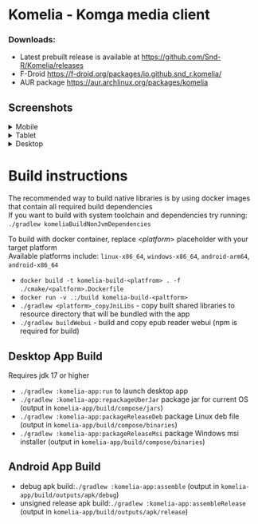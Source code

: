 # Komelia - Komga media client

### Downloads:
- Latest prebuilt release is available at https://github.com/Snd-R/Komelia/releases
- F-Droid https://f-droid.org/packages/io.github.snd_r.komelia/
- AUR package https://aur.archlinux.org/packages/komelia


## Screenshots

<details>
  <summary>Mobile</summary>
   <img src="/fastlane/metadata/android/en-US/images/phoneScreenshots/1.png" alt="Komelia" width="200">  
   <img src="/fastlane/metadata/android/en-US/images/phoneScreenshots/2.png" alt="Komelia" width="200">  
   <img src="/fastlane/metadata/android/en-US/images/phoneScreenshots/3.png" alt="Komelia" width="200">  
   <img src="/fastlane/metadata/android/en-US/images/phoneScreenshots/4.png" alt="Komelia" width="200">  
   <img src="/fastlane/metadata/android/en-US/images/phoneScreenshots/5.png" alt="Komelia" width="200">  
   <img src="/fastlane/metadata/android/en-US/images/phoneScreenshots/6.png" alt="Komelia" width="200">  
</details>

<details>
  <summary>Tablet</summary>
   <img src="/fastlane/metadata/android/en-US/images/tenInchScreenshots/1.jpg" alt="Komelia" height="720">  
   <img src="/fastlane/metadata/android/en-US/images/tenInchScreenshots/2.jpg" alt="Komelia" height="720">  
   <img src="/fastlane/metadata/android/en-US/images/tenInchScreenshots/3.jpg" alt="Komelia" height="720">  
   <img src="/fastlane/metadata/android/en-US/images/tenInchScreenshots/4.jpg" alt="Komelia" height="720">  
   <img src="/fastlane/metadata/android/en-US/images/tenInchScreenshots/5.jpg" alt="Komelia" height="720">  
   <img src="/fastlane/metadata/android/en-US/images/tenInchScreenshots/6.jpg" alt="Komelia" height="720">  
</details>

<details>
  <summary>Desktop</summary>
   <img src="/screenshots/1.jpg" alt="Komelia" width="1280">  
   <img src="/screenshots/2.jpg" alt="Komelia" width="1280">  
   <img src="/screenshots/3.jpg" alt="Komelia" width="1280">  
   <img src="/screenshots/4.jpg" alt="Komelia" width="1280">  
   <img src="/screenshots/5.jpg" alt="Komelia" width="1280">  
</details>

[//]: # (![screenshots]&#40;./screenshots/screenshot.jpg&#41;)

# Build instructions
The recommended way to build native libraries is by using docker images that contain all required build dependencies\
If you want to build with system toolchain and dependencies try running:\
`./gradlew komeliaBuildNonJvmDependencies`

To build with docker container, replace <*platform*> placeholder with your target platform\
Available platforms include: `linux-x86_64`, `windows-x86_64`, `android-arm64`, `android-x86_64`

- `docker build -t komelia-build-<platfrom> . -f ./cmake/<paltform>.Dockerfile `
- `docker run -v .:/build komelia-build-<paltform>`
- `./gradlew <platform>_copyJniLibs` - copy built shared libraries to resource directory that will be
  bundled with the app
- `./gradlew buildWebui` - build and copy epub reader webui (npm is required for build)

## Desktop App Build

Requires jdk 17 or higher

- `./gradlew :komelia-app:run` to launch desktop app
- `./gradlew :komelia-app:repackageUberJar` package jar for current OS (output in `komelia-app/build/compose/jars`)
- `./gradlew :komelia-app:packageReleaseDeb` package Linux deb file (output in `komelia-app/build/compose/binaries`)
- `./gradlew :komelia-app:packageReleaseMsi` package Windows msi installer (output in `komelia-app/build/compose/binaries`)

## Android App Build

- debug apk build:`./gradlew :komelia-app:assemble` (output in `komelia-app/build/outputs/apk/debug`)
- unsigned release apk build:`./gradlew :komelia-app:assembleRelease` (output in `komelia-app/build/outputs/apk/release`)